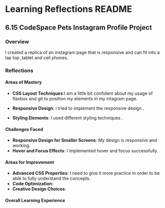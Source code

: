 
# Learning Reflections README 

## **6.15 CodeSpace Pets Instagram Profile Project**

### Overview

I created a replica of an instagram page that is responsive and can fit into a lap top ,tablet and cell phones.

### Reflections

#### Areas of Mastery

- **CSS Layout Techniques**:I am a little bit confident about my usage of flaxbox and git to position my elements in my intagram page.

- **Responsive Design**: 
i tried to implement the responsive design .
- **Styling Elements**: I used different styling techniques .

#### Challenges Faced

- **Responsive Design for Smaller Screens**: My design is responsive and working.
- **Hover and Focus Effects**:  I implemented hover and focus successfully.

#### Areas for Improvement

- **Advanced CSS Properties**: I need to give it more practice in order to be able to fully understand the concepts.
- **Code Optimization**: 
- **Creative Design Choices**: 

#### Overall Learning Experience 
